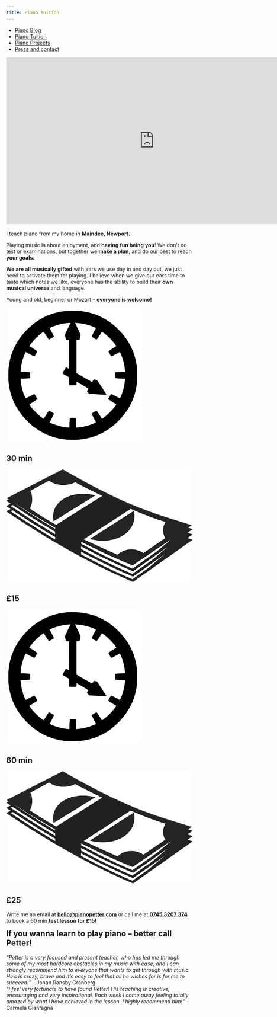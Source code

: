 ```yaml
---
title: Piano Tuition
---
```


<nav id="newnav">
               <ul id="flexnav">
                   <a class="navbutton" href="/"><li class="colorett leftborder"><span class="navbuttontext">Piano Blog</span></li></a>
                   <a class="navbutton active" href="/pianotuition"><li class="colortva"><span class="navbuttontext whitetext">Piano Tuition</span></li></a>
                   <a class="navbutton" href="/pianoprojects"><li class="colorfem"><span class="navbuttontext">Piano Projects</span></li></a>
                   <a class="navbutton" href="/contactandpress"><li class="colorfyra"><span class="navbuttontext whitetext">Press and contact</span></li></a>
               </ul>
           </nav>

<div markdown="1">
    
<iframe width="800" height="450" src="https://www.youtube.com/embed/2-fFQjIffrs?controls=0" frameborder="0" allow="accelerometer; autoplay; encrypted-media; gyroscope; picture-in-picture" allowfullscreen></iframe>

I teach piano from my home in <strong>Maindee, Newport.</strong> 

Playing music is about enjoyment, and <strong>having fun being you</strong>! We don’t do test or examinations, but together we <strong>make a plan</strong>, and do our best to reach <strong>your goals.</strong> 

<strong>We are all musically gifted</strong> with ears we use day in and day out, we just need to activate them for playing. I believe when we give our ears time to taste which notes we like, everyone has the ability to build their <strong>own musical universe</strong> and language. 

Young and old, beginner or Mozart – <strong>everyone is welcome!</strong>


<div id="prices">
<div class="pricesclass trettiomin">
<img class="pricesicon" src="/images/time.png">
<h2><strong>30 min 
</strong></h2>
<img class="pricesicon2" src="/images/cash.png">
<h2><strong>£15
</strong></h2></div>
<div class="pricesclass ">
<img class="pricesicon" src="/images/time.png">
<h2><strong>60 min 
</strong></h2>
<img class="pricesicon2" src="/images/cash.png">
<h2><strong>£25</strong></h2>
</div>
</div>

Write me an email at <a href="mailto:hello@pianopetter.com"><strong>hello@pianopetter.com</strong></a> or call me at <a href="tel:00447453207374"><strong>0745 3207 374</strong></a> to book a 60 min <strong>test lesson for £15!</strong>

<h2 style="text-align:left;margin-top:10px;">
If you wanna learn to play piano – better call Petter!
</h2>

<div id="citater">
    <div class="citat" markdown="1">
<em>“Petter is a very focused and present teacher, who has led me through some of my most hardcore obstacles in my music with ease, and I can strongly recommend him to everyone that wants to get through with music. He’s is crazy, brave and it’s easy to feel that all he wishes for is for me to succeed!”</em> - Johan Ransby Granberg
    
</div>
<div class="citat" markdown="1">
<em>"I feel very fortunate to have found Petter! His teaching is creative, encouraging and very inspirational. Each week I come away feeling totally amazed by what i have achieved in the lesson. I highly recommend him!"</em> - Carmela Gianfagna

</div>

</div>
</div>